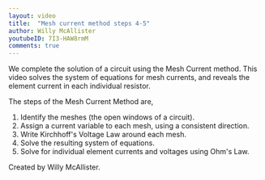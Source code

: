 ```yaml
---
layout: video
title:  "Mesh current method steps 4-5"
author: Willy McAllister
youtubeID: 7I3-HAW8rmM
comments: true
---
```


We complete the solution of a circuit using the Mesh Current method. This video solves the system of equations for mesh currents, and reveals the element current in each individual resistor.

The steps of the Mesh Current Method are,

1. Identify the meshes (the open windows of a circuit).
1. Assign a current variable to each mesh, using a consistent direction.
1. Write Kirchhoff's Voltage Law around each mesh. 
1. Solve the resulting system of equations.
1. Solve for individual element currents and voltages using Ohm's Law.

Created by Willy McAllister.
